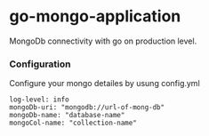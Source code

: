 # go-mongo-application

MongoDb connectivity with go on production level.

### Configuration

Configure your mongo detailes by usung config.yml

```ssh
log-level: info
mongoDb-uri: "mongodb://url-of-mong-db"
mongoDb-name: "database-name"
mongoCol-name: "collection-name"
```

